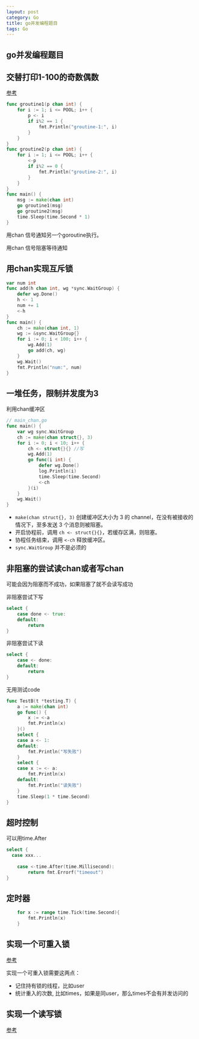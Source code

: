```yaml
---
layout: post
category: Go
title: go并发编程题目
tags: Go
---
```


## go并发编程题目

## 交替打印1-100的奇数偶数

[参考](https://www.jishuchi.com/read/go-interview/3439)

```go
func groutine1(p chan int) {
    for i := 1; i <= POOL; i++ {
        p <- i
        if i%2 == 1 {
            fmt.Println("groutine-1:", i)
        }
    }
}
func groutine2(p chan int) {
    for i := 1; i <= POOL; i++ {
        <-p
        if i%2 == 0 {
            fmt.Println("groutine-2:", i)
        }
    }
}
func main() {
    msg := make(chan int)
    go groutine1(msg)
    go groutine2(msg)
    time.Sleep(time.Second * 1)
}
```



用chan 信号通知另一个goroutine执行。

用chan 信号阻塞等待通知



## 用chan实现互斥锁

```go
var num int
func add(h chan int, wg *sync.WaitGroup) {
    defer wg.Done()
    h <- 1
    num += 1
    <-h
}
func main() {
    ch := make(chan int, 1)
    wg := &sync.WaitGroup{}
    for i := 0; i < 100; i++ {
        wg.Add(1)
        go add(ch, wg)
    }
    wg.Wait()
    fmt.Println("num:", num)
}
```





## 一堆任务，限制并发度为3

利用chan缓冲区

```go
// main_chan.go
func main() {
	var wg sync.WaitGroup
	ch := make(chan struct{}, 3)
	for i := 0; i < 10; i++ {
		ch <- struct{}{} //写
		wg.Add(1)
		go func(i int) {
			defer wg.Done()
			log.Println(i)
			time.Sleep(time.Second)
			<-ch
		}(i)
	}
	wg.Wait()
}
```

- `make(chan struct{}, 3)` 创建缓冲区大小为 3 的 channel，在没有被接收的情况下，至多发送 3 个消息则被阻塞。
- 开启协程前，调用 `ch <- struct{}{}`，若缓存区满，则阻塞。
- 协程任务结束，调用 `<-ch` 释放缓冲区。
- `sync.WaitGroup` 并不是必须的



## 非阻塞的尝试读chan或者写chan

可能会因为阻塞而不成功，如果阻塞了就不会读写成功

非阻塞尝试下写

```go
select {
	case done <- true:
	default:
		return
}
```

非阻塞尝试下读

```go
select {
	case <- done:
	default:
		return
}
```



无用测试code

```go
func TestB(t *testing.T) {
	a := make(chan int)
	go func() {
		x := <-a
		fmt.Println(x)
	}()
	select {
	case a <- 1:
	default:
		fmt.Println("写失败")
	}
	select {
	case x := <- a:
		fmt.Println(x)
	default:
		fmt.Println("读失败")
	}
	time.Sleep(1 * time.Second)
}
```



## 超时控制

可以用time.After

```go
select {
  case xxx...
  
	case <-time.After(time.Millisecond):
		return fmt.Errorf("timeout")
}
```

## 定时器

```go
	for x := range time.Tick(time.Second){
		fmt.Println(x)
	}
```



## 实现一个可重入锁

[参考](https://segmentfault.com/a/1190000040092635)

实现一个可重入锁需要这两点：

- 记住持有锁的线程，比如user
- 统计重入的次数,  比如times，如果是同user，那么times不会有并发访问的



## 实现一个读写锁

[参考](https://yinwoods.github.io/2019/05/19/Go%E5%AE%9E%E7%8E%B0%E4%B8%80%E4%B8%AA%E8%AF%BB%E5%86%99%E9%94%81/)
